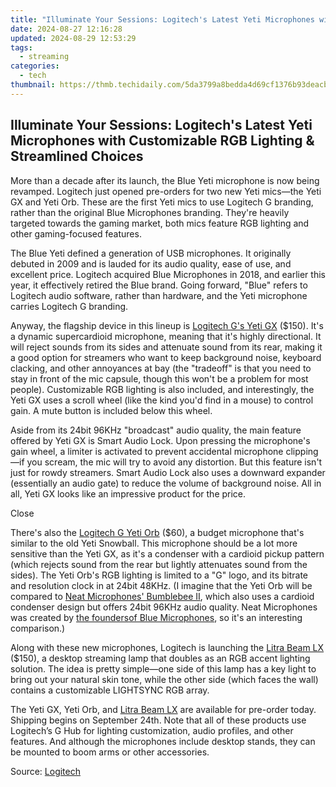 ```yaml
---
title: "Illuminate Your Sessions: Logitech's Latest Yeti Microphones with Customizable RGB Lighting & Streamlined Choices"
date: 2024-08-27 12:16:28
updated: 2024-08-29 12:53:29
tags:
  - streaming
categories:
  - tech
thumbnail: https://thmb.techidaily.com/5da3799a8bedda4d69cf1376b93deacb85f38c0ac9294944d02b8e17d908c0f4.png
---
```


## Illuminate Your Sessions: Logitech's Latest Yeti Microphones with Customizable RGB Lighting & Streamlined Choices

More than a decade after its launch, the Blue Yeti microphone is now being revamped. Logitech just opened pre-orders for two new Yeti mics—the Yeti GX and Yeti Orb. These are the first Yeti mics to use Logitech G branding, rather than the original Blue Microphones branding. They're heavily targeted towards the gaming market, both mics feature RGB lighting and other gaming-focused features.

 The Blue Yeti defined a generation of USB microphones. It originally debuted in 2009 and is lauded for its audio quality, ease of use, and excellent price. Logitech acquired Blue Microphones in 2018, and earlier this year, it effectively retired the Blue brand. Going forward, "Blue" refers to Logitech audio software, rather than hardware, and the Yeti microphone carries Logitech G branding.

 Anyway, the flagship device in this lineup is [Logitech G's Yeti GX](https://www.logitechg.com/en-us/products/microphones/yeti-gx-gaming-microphone.988-000567.html) ($150). It's a dynamic supercardioid microphone, meaning that it's highly directional. It will reject sounds from its sides and attenuate sound from its rear, making it a good option for streamers who want to keep background noise, keyboard clacking, and other annoyances at bay (the "tradeoff" is that you need to stay in front of the mic capsule, though this won't be a problem for most people). Customizable RGB lighting is also included, and interestingly, the Yeti GX uses a scroll wheel (like the kind you'd find in a mouse) to control gain. A mute button is included below this wheel.

 Aside from its 24bit 96KHz "broadcast" audio quality, the main feature offered by Yeti GX is Smart Audio Lock. Upon pressing the microphone's gain wheel, a limiter is activated to prevent accidental microphone clipping—if you scream, the mic will try to avoid any distortion. But this feature isn't just for rowdy streamers. Smart Audio Lock also uses a downward expander (essentially an audio gate) to reduce the volume of background noise. All in all, Yeti GX looks like an impressive product for the price.

Close 

 There's also the [Logitech G Yeti Orb](https://www.logitechg.com/en-us/products/microphones/yeti-orb-gaming-microphone.988-000549.html) ($60), a budget microphone that's similar to the old Yeti Snowball. This microphone should be a lot more sensitive than the Yeti GX, as it's a condenser with a cardioid pickup pattern (which rejects sound from the rear but lightly attenuates sound from the sides). The Yeti Orb's RGB lighting is limited to a "G" logo, and its bitrate and resolution clock in at 24bit 48KHz. (I imagine that the Yeti Orb will be compared to [Neat Microphones' Bumblebee II](https://facebook-videos.techidaily.com/updated-2024-approved-dive-into-the-digital-ocean-unveiling-facebooks-video-depth/), which also uses a cardioid condenser design but offers 24bit 96KHz audio quality. Neat Microphones was created by [the founders](https://www.stray-electrons.com)[of Blue Microphones](http://www.stray-electrons.com), so it's an interesting comparison.)

 Along with these new microphones, Logitech is launching the [Litra Beam LX](https://www.logitechg.com/en-us/products/cameras-lighting/litra-beam-lx-led-light.946-000013.html) ($150), a desktop streaming lamp that doubles as an RGB accent lighting solution. The idea is pretty simple—one side of this lamp has a key light to bring out your natural skin tone, while the other side (which faces the wall) contains a customizable LIGHTSYNC RGB array.

 The Yeti GX, Yeti Orb, and [Litra Beam LX](https://www.logitechg.com/en-us/products/cameras-lighting/litra-beam-lx-led-light.946-000013.html) are available for pre-order today. Shipping begins on September 24th. Note that all of these products use Logitech’s G Hub for lighting customization, audio profiles, and other features. And although the microphones include desktop stands, they can be mounted to boom arms or other accessories.

 Source: [Logitech](https://news.logitech.com/press-releases/news-details/2023/Play-Out-Loud-Logitech-G-Launches-the-Next-Generation-of-Yeti-Microphones-and-Litra-Lights-to-Help-Content-Creators-Look-and-Sound-Their-Best/default.aspx)

<ins class="adsbygoogle"
     style="display:block"
     data-ad-format="autorelaxed"
     data-ad-client="ca-pub-7571918770474297"
     data-ad-slot="1223367746"></ins>



<ins class="adsbygoogle"
     style="display:block"
     data-ad-client="ca-pub-7571918770474297"
     data-ad-slot="8358498916"
     data-ad-format="auto"
     data-full-width-responsive="true"></ins>
